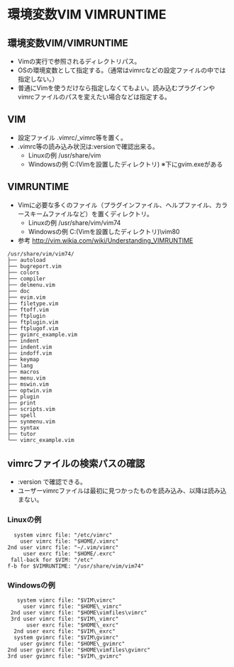 ﻿# 環境変数VIM VIMRUNTIME

## 環境変数VIM/VIMRUNTIME

- Vimの実行で参照されるディレクトリパス。
- OSの環境変数として指定する。（通常はvimrcなどの設定ファイルの中では指定しない。）
- 普通にVimを使うだけなら指定しなくてもよい。読み込むプラグインやvimrcファイルのパスを変えたい場合などは指定する。

## VIM

- 設定ファイル .vimrc/_vimrc等を置く。
- .vimrc等の読み込み状況は:versionで確認出来る。
  - Linuxの例 /usr/share/vim
  - Windowsの例 C:\(Vimを設置したディレクトリ) ※下にgvim.exeがある

## VIMRUNTIME

- Vimに必要な多くのファイル（プラグインファイル、ヘルプファイル、カラースキームファイルなど）を置くディレクトリ。
  - Linuxの例 /usr/share/vim/vim74
  - Windowsの例 C:\(Vimを設置したディレクトリ)\vim80
- 参考 http://vim.wikia.com/wiki/Understanding_VIMRUNTIME

```clike
/usr/share/vim/vim74/
├── autoload
├── bugreport.vim
├── colors
├── compiler
├── delmenu.vim
├── doc
├── evim.vim
├── filetype.vim
├── ftoff.vim
├── ftplugin
├── ftplugin.vim
├── ftplugof.vim
├── gvimrc_example.vim
├── indent
├── indent.vim
├── indoff.vim
├── keymap
├── lang
├── macros
├── menu.vim
├── mswin.vim
├── optwin.vim
├── plugin
├── print
├── scripts.vim
├── spell
├── synmenu.vim
├── syntax
├── tutor
└── vimrc_example.vim
```


## vimrcファイルの検索パスの確認

- :version で確認できる。
- ユーザーvimrcファイルは最初に見つかったものを読み込み、以降は読み込まない。

### Linuxの例

```clike
  system vimrc file: "/etc/vimrc"
    user vimrc file: "$HOME/.vimrc"
2nd user vimrc file: "~/.vim/vimrc"
     user exrc file: "$HOME/.exrc"
 fall-back for $VIM: "/etc"
f-b for $VIMRUNTIME: "/usr/share/vim/vim74"
```

### Windowsの例

```clike
   system vimrc file: "$VIM\vimrc"
     user vimrc file: "$HOME\_vimrc"
 2nd user vimrc file: "$HOME\vimfiles\vimrc"
 3rd user vimrc file: "$VIM\_vimrc"
      user exrc file: "$HOME\_exrc"
  2nd user exrc file: "$VIM\_exrc"
  system gvimrc file: "$VIM\gvimrc"
    user gvimrc file: "$HOME\_gvimrc"
2nd user gvimrc file: "$HOME\vimfiles\gvimrc"
3rd user gvimrc file: "$VIM\_gvimrc"
```
